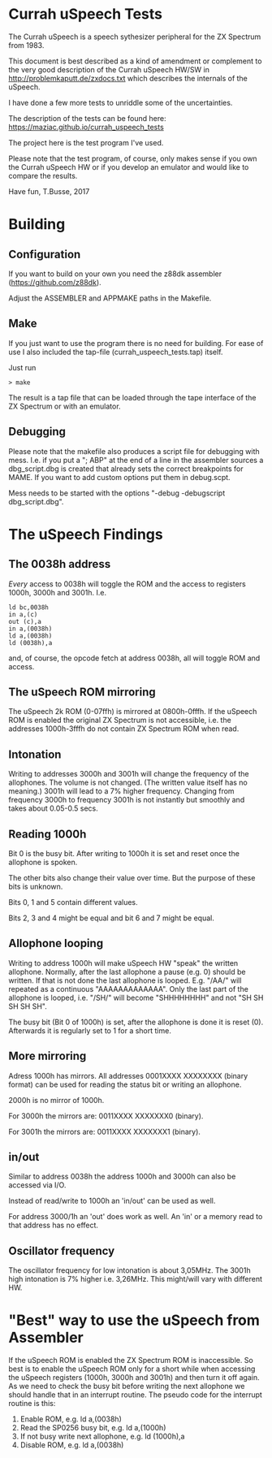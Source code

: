 # Currah uSpeech Tests

The Currah uSpeech is a speech sythesizer peripheral for the ZX Spectrum from 1983.

This document is best described as a kind of amendment or complement to
the very good description of the Currah uSpeech HW/SW in
http://problemkaputt.de/zxdocs.txt
which describes the internals of the uSpeech.

I have done a few more tests to unriddle some of the uncertainties.

The description of the tests can be found here:
https://maziac.github.io/currah_uspeech_tests

The project here is the test program I've used. 

Please note that the test program, of course, only makes sense if you own the Currah uSpeech HW
or if you develop an emulator and would like to compare the results.

Have fun,
T.Busse,
2017


# Building

## Configuration

If you want to build on your own you need the
z88dk assembler (https://github.com/z88dk).

Adjust the ASSEMBLER and APPMAKE paths in the Makefile.

## Make
If you just want to use the program there is no need for building.
For ease of use I also included the tap-file (currah_uspeech_tests.tap) itself.

Just run
~~~
> make
~~~
The result is a tap file that can be loaded through the tape interface of the ZX Spectrum 
or with an emulator.

## Debugging

Please note that the makefile also produces a script file for debugging with mess.
I.e. if you put a "; ABP" at the end of a line in the assembler sources a 
dbg_script.dbg is created that already sets the correct breakpoints for MAME.
If you want to add custom options put them in debug.scpt.

Mess needs to be started with the options "-debug -debugscript dbg_script.dbg".


# The uSpeech Findings

## The 0038h address

_Every_ access to 0038h will toggle the ROM and the access to registers 1000h, 3000h and 3001h.
I.e.
~~~
ld bc,0038h
in a,(c)
out (c),a
in a,(0038h)
ld a,(0038h)
ld (0038h),a
~~~
and, of course, the opcode fetch at address 0038h, all will toggle ROM and access.


## The uSpeech ROM mirroring

The uSpeech 2k ROM (0-07ffh) is mirrored at 0800h-0fffh.
If the uSpeech ROM is enabled the original ZX Spectrum is not accessible, i.e. the addresses 1000h-3fffh do not contain ZX Spectrum ROM when read.


## Intonation

Writing to addresses 3000h and 3001h will change the frequency of the allophones.
The volume is not changed.
(The written value itself has no meaning.)
3001h will lead to a 7% higher frequency. Changing from frequency 3000h to frequency 3001h is not instantly but smoothly and takes about 0.05-0.5 secs.


## Reading 1000h

Bit 0 is the busy bit. After writing to 1000h it is set and reset once the allophone is spoken.

The other bits also change their value over time. But the purpose of these bits is unknown.

Bits 0, 1 and 5 contain different values.

Bits 2, 3 and 4 might be equal and bit 6 and 7 might be equal.


## Allophone looping

Writing to address 1000h will make uSpeech HW "speak" the written allophone.
Normally, after the last allophone a pause (e.g. 0) should be written.
If that is not done the last allophone is looped. 
E.g. "/AA/" will repeated as a continuous "AAAAAAAAAAAAA".
Only the last part of the allophone is looped, i.e. "/SH/" will become "SHHHHHHHH"
and not "SH SH SH SH SH".

The busy bit (Bit 0 of 1000h) is set, after the allophone is done it is reset (0).
Afterwards it is regularly set to 1 for a short time. 


## More mirroring 

Adress 1000h has mirrors. All addresses
0001XXXX XXXXXXXX (binary format)
can be used for reading the status bit or writing an allophone.

2000h is no mirror of 1000h.

For 3000h the mirrors are: 0011XXXX XXXXXXX0 (binary).

For 3001h the mirrors are: 0011XXXX XXXXXXX1 (binary).


## in/out

Similar to address 0038h the address 1000h and 3000h can also be accessed via I/O.

Instead of read/write to 1000h an 'in/out' can be used as well.

For address 3000/1h an 'out' does work as well.
An 'in' or a memory read to that address has no effect.


## Oscillator frequency


The oscillator frequency for low intonation is about 3,05MHz.
The 3001h high intonation is 7% higher i.e. 3,26MHz.
This might/will vary with different HW.


# "Best" way to use the uSpeech from Assembler

If the uSpeech ROM is enabled the ZX Spectrum ROM is inaccessible.
So best is to enable the uSpeech ROM only for a short while when accessing the uSpeech registers (1000h, 3000h and 3001h) and then turn it off again.
As we need to check the busy bit before writing the next allophone we should handle that in an interrupt routine.
The pseudo code for the interrupt routine is this:

1. Enable ROM, e.g. ld a,(0038h)
2. Read the SP0256 busy bit, e.g. ld a,(1000h)
3. If not busy write next allophone, e.g. ld (1000h),a
4. Disable ROM, e.g. ld a,(0038h)
